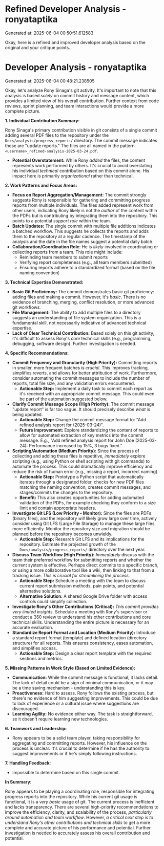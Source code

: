# Refined Developer Analysis - ronyataptika
Generated at: 2025-06-04 00:50:51.612583

Okay, here is a refined and improved developer analysis based on the original and your critique points.

# Developer Analysis - ronyataptika
Generated at: 2025-06-04 00:48:21.238505

Okay, let's analyze Rony Sinaga's git activity.  It's important to note that this analysis is based *solely* on commit history and message content, which provides a limited view of his overall contribution. Further context from code reviews, sprint planning, and team interactions would provide a more complete picture.

**1. Individual Contribution Summary:**

Rony Sinaga's primary contribution visible in git consists of a single commit adding several PDF files to the repository under the `Docs/analysis/progress_reports/` directory.  The commit message indicates these are "update reports." The files are all named in the pattern `<username>_refined-analysis-2025-03-24.pdf`.

*   **Potential Overstatement:** While Rony *added* the files, the content represents work performed by others. It's crucial to avoid overstating his individual *technical* contribution based on this commit alone. His impact here is primarily *organizational* rather than technical.

**2. Work Patterns and Focus Areas:**

*   **Focus on Report Aggregation/Management:** The commit strongly suggests Rony is responsible for gathering and committing progress reports from multiple individuals. The files added represent work from other users, indicating Rony likely is not the *author* of the content within the PDFs but is contributing by integrating them into the repository. This points to a potential *support role* within the team.
*   **Batch Updates:** The single commit with multiple file additions indicates a batched workflow. This suggests he collects the reports and adds them to the repository at a regular cadence. The timestamp of the analysis and the date in the file names suggest a potential daily batch.
*   **Collaboration/Coordination Role:** He is *likely* involved in coordinating or collecting reports from a team. This role might include:
    *   Reminding team members to submit reports
    *   Verifying report completeness (e.g., all team members submitted)
    *   Ensuring reports adhere to a standardized format (based on the file naming convention)

**3. Technical Expertise Demonstrated:**

*   **Basic Git Proficiency:** The commit demonstrates basic git proficiency: adding files and making a commit. However, it's *basic*. There is no evidence of branching, merging, conflict resolution, or more advanced git workflows.
*   **File Management:** The ability to add multiple files to a directory suggests an understanding of file system organization. This is a fundamental skill, not necessarily indicative of advanced technical expertise.
*   **Lack of Clear Technical Contribution:** Based solely on this git activity, it's difficult to assess Rony's *core* technical skills (e.g., programming, debugging, software design). Further investigation is needed.

**4. Specific Recommendations:**

*   **Commit Frequency and Granularity (High Priority):** Committing reports in smaller, more frequent batches *is crucial*. This improves tracking, simplifies reverts, and allows for better attribution of work. Furthermore, consider automating the commit messages to include the number of reports, total file size, and any validation errors encountered.
    *   **Actionable Step:** Implement a daily task to commit each report as it's received with an appropriate commit message. This could even be part of the automation suggested below.
*   **Clarify Commit Message Scope (High Priority):** The commit message "update report" is far too vague. It should precisely describe *what* is being updated.
    *   **Actionable Step:** Change the commit message format to: "Add refined analysis report for <username> (2025-03-24)".
    *   **Future Improvement:**  Explore standardizing the content of reports to allow for automated extraction of key metrics into the commit message. E.g., "Add refined analysis report for John Doe (2025-03-24): Performance increased by 15%, 3 bugs fixed."
*   **Scripting/Automation (Medium Priority):** Since the process of collecting and adding these files is repetitive, *immediately* explore scripting (e.g., using Python or shell scripting with git commands) to automate the process. This could dramatically improve efficiency and reduce the risk of human error (e.g., missing a report, incorrect naming).
    *   **Actionable Step:** Prototype a Python script that automatically iterates through a designated folder, checks for new PDF files matching the naming convention, creates commit messages, and stages/commits the changes to the repository.
    *    **Benefit:** This also creates opportunities for adding automated validation of the PDFs, for example checking they conform to a size limit and contain appropriate headers.
*   **Investigate Git LFS (Low Priority - Monitor):** Since the files are PDFs (binary files), and the repository *will* likely grow large over time, actively consider using Git LFS (Large File Storage) to manage these large files more efficiently. Monitor the repository size and migration should be planned before the repository becomes unwieldy.
    *   **Actionable Step:** Research Git LFS and its implications for the repository. Estimate the projected growth of the `Docs/analysis/progress_reports/` directory over the next year.
*   **Discuss Team Workflow (High Priority):** *Immediately* discuss with the team their preferred workflow for submitting reports and whether the current system is effective. Perhaps direct commits to a specific branch, or using a more collaborative tool like a wiki, then linking to that from a tracking issue. *This is crucial for streamlining the process.*
    *   **Actionable Step:** Schedule a meeting with the team to discuss current report submission methods, pain points, and potential alternative solutions.
    *   **Alternative Solution:** A shared Google Drive folder with access controls could simplify collection.
*   **Investigate Rony's Other Contributions (Critical):** *This commit provides very limited insights.* Schedule a meeting with Rony's supervisor or conduct a 360 review to understand his other contributions and core technical skills. Understanding the entire picture is necessary for an accurate evaluation.
*   **Standardize Report Format and Location (Medium Priority):** Introduce a standard report format (template) and defined location (directory structure) for all reports. This ensures consistency, eases automation, and simplifies access.
    *  **Actionable Step:** Design a clear report template with the required sections and metrics.

**5. Missing Patterns in Work Style (Based on Limited Evidence):**

*   **Communication:** While the commit message is functional, it lacks detail. The lack of detail could be a sign of minimal communication, or it may be a time saving mechanism - understanding this is key.
*   **Proactiveness:** Hard to assess. Rony follows the existing process, but there's no evidence of him suggesting improvements. This could be due to lack of experience or a cultural issue where suggestions are discouraged.
*   **Learning Agility:** No evidence either way. The task is straightforward, so it doesn't require learning new technologies.

**6. Teamwork and Leadership:**

*   Rony appears to be a solid team player, taking responsibility for aggregating and committing reports. However, his influence on the process is unclear. It's crucial to determine if he has the authority to suggest improvements or if he's simply following instructions.

**7. Handling Feedback:**

*   Impossible to determine based on this single commit.

**In Summary:**

Rony appears to be playing a coordinating role, responsible for integrating progress reports into the repository. While his current git usage is functional, it is a *very basic* usage of git. The current process is inefficient and lacks transparency. There are several high-priority recommendations to improve the efficiency, clarity, and scalability of the process, *particularly around automation and team workflow*. However, *a critical next step is to understand Rony's other contributions and technical skills* to get a more complete and accurate picture of his performance and potential. Further investigation is needed to accurately assess his overall contribution and potential.

